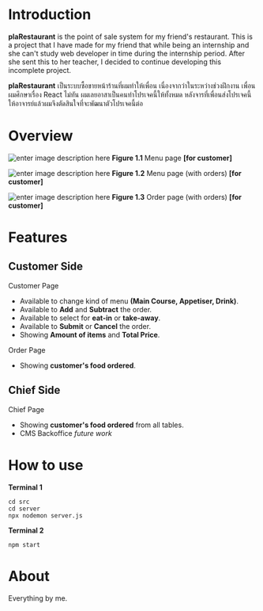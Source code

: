 # Introduction
 **plaRestaurant** is the point of sale system for my friend's restaurant. This is a project that I have made for my friend that while being an internship and she can't study web developer in time during the internship period. After she sent this to her teacher, I decided to continue developing this incomplete project.
 
**plaRestaurant** เป็นระบบซื้อขายหน้าร้านที่ผมทำให้เพื่อน เนื่องจากว่าในระหว่างช่วงฝึกงาน เพื่อนผมศึกษาเรื่อง React ไม่ทัน ผมเลยอาสาเป็นคนทำโปรเจคนี้ให้ทั้งหมด หลังจารที่เพื่อนส่งโปรเจคนี้ให้อาจารย์แล้วผมจึงตัดสินใจที่จะพัฒนาตัวโปรเจคนี้ต่อ
# Overview

![enter image description here](https://lh3.googleusercontent.com/AGxHlSXxJYSINbXGYSewTOExLgvC0WWRmTdy7eKTxq679KuTzOtXjxWyezs8U8V26A8SkRjbs-oIq76-GJ06RN1hmIc1D4pj8zgaqpLGnHjF-fCMeXLvyLABb-iesg6uIK39buNZDJq_ILfgzgDlwCBBmLLBTmV-3lTzeammMdf9Sq6aH9nDOfN52Rbwr7w_uQDBVjsVxcesBkCAz_Zk8u2XLQDzYTcvpJtdTFJnq8J72ZX5ixAmDJiCfH-2OMnwgZgRu6Zno-3E7b3Nthnelx_V1cEpg5ulhuVoovP_y6ERMPsiTuvQ73zl69uUDLOdxhuSonWwj76FE_dNaHrkVm8lI8FFRWTwb9B2GBR1jwazzoZkVg302hHwLDri47pe7bdFldSlYlE0XQAei025ZLlyptGLouKv__Z8o2PQw4SYrUqrakFkzHkDire7tM2V-BtWoiwE-eOwHqzWzDl5O8oYEiJlS6Eko_w65VhI2-W0cEHI2hbcHmqf5gKacBr4W_KTcoYmgJKJX_xXofdfA5TzZ0Be13jd-1a6DNQPfFVmi9kwIPN6WAmS26j_rt5LbQ6nr_6lBnKajsMD7bgfYRdXbEDzTAC0AGlNIEeu5PzagH5XVjrVVCNpyPbtmu4plh3Rf3GTmdpshyamMHfDZBjFvSgBNbwX0IDdoSc-uEmIFdMMeAhb10SQczQW=w1918-h898-no?authuser=2)
**Figure 1.1** Menu page **[for customer]**

![enter image description here](https://lh3.googleusercontent.com/6Ak_tUWiKANomk0uw00Ms4QVWyxWKnVjEIlJV2j68ypFl_teEtC8_IM3-jJ4vvv485oHkYatrogUQ94TdUuyJqsrpo50-EjPlv_B1reRoKIDzorcrpS0fRonmGjvaE7jkes1v4IDPoeajnGkhgK1ESmv68_L3SKB65hzcgJFISPuozj4nD5oKwhaYCw2WdwxbPq29S3hbEs-BiRYOVuCTgYRwWA4KOwzpW-7VyXAom2AnsGNvWl3kz_Q6lWPLcoqNEKu_vb985c1uxjuO2nWnUUoKB3w6qF5Lh44d3OgXjqTEbn0rQae2bglUEcMpm2LWcO6NnGswSTbdApMlMx8jJKkf_-sYwuCSc4ODa7aUvxZ4CRUmignnU4HUjjvRNa-k_-4j4ySI3LmIxiSNvisxTF_jQY_voI0F39a8JYZ__VAaRlAmhqAA-39a1ybLk3Y_R9y1ktdaV_LOPceUko3SgkkeXcrSYBjrbNmclo1Xzr9j8PPoDUOaYBMtcl14ZMYXb5Q_50Bgqg9Vcj8jrUy_67Dj2kXpSt_gul9g4FpO2UsLL2IZ3viIkwOhYWzRb469r25gaBF0rhhYMPdH4eMaEq8qkNygH85D3mlGj76XKuBZarGrT99pp0HpHCwGbF-n20LvDLInd1c9-2GvP1sbIxp_LIFiWmjnMTVZI4D-HDyd-Yc6qyFakqrL8Nq=w1918-h898-no?authuser=2)
**Figure 1.2** Menu page (with orders) **[for customer]**

![enter image description here](https://lh3.googleusercontent.com/056qwtbTK_i6kwdQdnVCt0md3AhI71e3zywfExl2W3BiTXqP2Ldzs30tUZOxx4FdlSoCQnbExf9N9ba6Yu5Zlb8UidAUA37AKsojFlBQxKtKmLMs63XRTsszvo5O4lj393oJ3R-W9X3HTLZCrBdFYds1xg4BVkt24MhdyE6Am1EkNZ7H4zmta8xm2BuwoUBXBbC503RYJvhalj5VYdFQ5OiBhUerBXFc0MoVlYkIqbAcWGBEQCkJr7OXh5_dD5feARd8Nm0A71OOXpkWHzAc2LTquxRaS45e3TRbjm87IGA36Ourr34nI7ardPsPXkb2Rn7vmyXigSsvRTGKc67iUgW-Kk8WYdC-o6mYeDrxWbyVNnS0r9QNIVA8BF9JcDNxuOuhUiB3jlW6j5FmiF1IJ6DOqBgIXgsKKukR5MRrPP3UVnFYGRLMFcI7OOsg93lzUwpgbTTfnn83Bm4pk5366TXBU6Ee03sXnu2QUSl54pkaJ2Ug39cWk5P2KwqJb1ay241-1hHtQzKkIppKJtLtlSduwgbg5uDf8uJFwsAwZ3-LIZGeuZ1CELbtuQ2JfdnqeKtayb9VxLTTxsuer9-2BP9sZYrc45WBhL06bw5H_4nGQjlD7tZmRyJG57VwQPBcKeEavD0tGX6xvG1odUay-PnfFTgPEM7UsUqxqwz9DZxKKfb7nTRWXcPsqjRb=w1918-h898-no?authuser=2)
**Figure 1.3** Order page (with orders) **[for customer]**

# Features

## Customer Side

Customer Page
 - Available to change kind of menu **(Main Course, Appetiser, Drink)**.
 - Available to **Add** and **Subtract**  the order.
 - Available to select for **eat-in** or **take-away**.
 - Available to **Submit** or **Cancel** the order.
 - Showing **Amount of items** and **Total Price**.
 
Order Page
 - Showing **customer's food ordered**.

## Chief Side

Chief Page
- Showing **customer's food ordered** from all tables.
-  CMS Backoffice *future work*

# How to use
**Terminal 1**

    cd src
    cd server
    npx nodemon server.js

**Terminal 2**

    npm start

# About
Everything by me.
